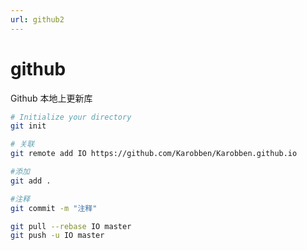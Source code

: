 ```yaml
---
url: github2
---
```


# github


Github 本地上更新库
```bash
# Initialize your directory
git init

# 关联
git remote add IO https://github.com/Karobben/Karobben.github.io

#添加
git add .

#注释
git commit -m "注释"

git pull --rebase IO master
git push -u IO master
```
